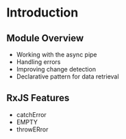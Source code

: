 # Introduction

## Module Overview

- Working with the async pipe
- Handling errors
- Improving change detection
- Declarative pattern for data retrieval

## RxJS Features

- catchError
- EMPTY
- throwERror
